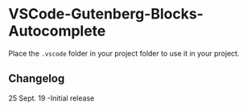 # VSCode-Gutenberg-Blocks-Autocomplete

Place the `.vscode` folder in your project folder to use it in your project.

## Changelog

25 Sept. 19
-Initial release
